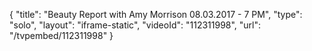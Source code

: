 {
    "title": "Beauty Report with Amy Morrison 08.03.2017 - 7 PM",
    "type": "solo",
    "layout": "iframe-static",
    "videoId": "112311998",
    "url": "\/tvpembed\/112311998"
}